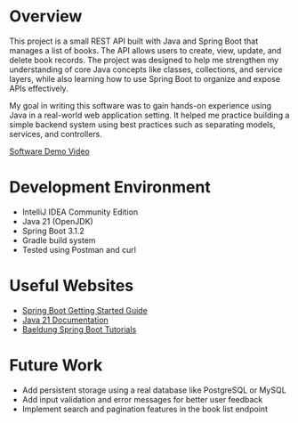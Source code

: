 # Overview

This project is a small REST API built with Java and Spring Boot that manages a list of books. The API allows users to create, view, update, and delete book records. The project was designed to help me strengthen my understanding of core Java concepts like classes, collections, and service layers, while also learning how to use Spring Boot to organize and expose APIs effectively.

My goal in writing this software was to gain hands-on experience using Java in a real-world web application setting. It helped me practice building a simple backend system using best practices such as separating models, services, and controllers.

[Software Demo Video](https://www.loom.com/share/7d1ffa2d29ff4da6abf35177f599c3f8?sid=733e0306-53ef-40fe-b4c1-c0dad1ed4ece)

# Development Environment

- IntelliJ IDEA Community Edition
- Java 21 (OpenJDK)
- Spring Boot 3.1.2
- Gradle build system
- Tested using Postman and curl

# Useful Websites

- [Spring Boot Getting Started Guide](https://spring.io/guides/gs/spring-boot/)
- [Java 21 Documentation](https://docs.oracle.com/en/java/javase/21/)
- [Baeldung Spring Boot Tutorials](https://www.baeldung.com/spring-boot)

# Future Work

- Add persistent storage using a real database like PostgreSQL or MySQL
- Add input validation and error messages for better user feedback
- Implement search and pagination features in the book list endpoint
